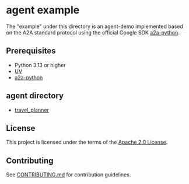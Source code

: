 # agent example

The "example" under this directory is an agent-demo implemented based on the A2A standard protocol using the official Google SDK [a2a-python](https://github.com/google/a2a-python).


## Prerequisites

- Python 3.13 or higher
- [UV](https://docs.astral.sh/uv/)
- [a2a-python](https://github.com/google/a2a-python)


## agent directory
- [travel_planner](travel_planner/README.md)


## License

This project is licensed under the terms of the [Apache 2.0 License](/LICENSE).

## Contributing

See [CONTRIBUTING.md](/CONTRIBUTING.md) for contribution guidelines.